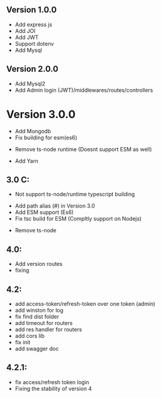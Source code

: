 ## Version 1.0.0

+ Add express js
+ Add JOI
+ Add JWT
+ Support dotenv
+ Add Mysql

## Version 2.0.0

+ Add Mysql2
+ Add Admin login (JWT)/middlewares/routes/controllers

# Version 3.0.0

+ Add Mongodb
+ Fix building for esm(es6)
- Remove ts-node runtime (Doesnt support ESM as well)
+ Add Yarn

## 3.0 C:
- Not support ts-node/runtime typescript building
+ Add path alias (#) in Version 3.0
+ Add ESM support (Es6)
+ Fix tsc build for ESM (Compltly support on Nodejs)
- Remove ts-node


## 4.0:
+ Add version routes
+ fixing

## 4.2:
+ add access-token/refresh-token over one token (admin)
+ add winston for log
+ fix find dist folder
+ add timeout for routers
+ add res handler for routers
+ add cors lib
+ fix init
+ add swagger doc

## 4.2.1:
+ fix access/refresh token login
+ Fixing the stability of version 4

